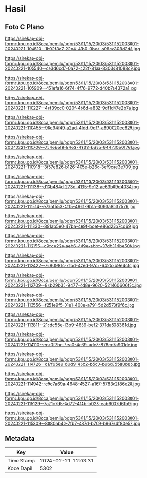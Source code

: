 # Hasil

## Foto C Plano

https://sirekap-obj-formc.kpu.go.id/8cca/pemilu/pdpr/53/11/15/20/03/5311152003001-20240221-104510--1b02f3c7-22c4-41b9-9bed-a98ee308d2d8.jpg

https://sirekap-obj-formc.kpu.go.id/8cca/pemilu/pdpr/53/11/15/20/03/5311152003001-20240221-105540--ce3d6cd7-0a72-422f-81aa-8303d81088c9.jpg

https://sirekap-obj-formc.kpu.go.id/8cca/pemilu/pdpr/53/11/15/20/03/5311152003001-20240221-105909--451efa16-6f74-4f76-9772-d40b7a4372a1.jpg

https://sirekap-obj-formc.kpu.go.id/8cca/pemilu/pdpr/53/11/15/20/03/5311152003001-20240221-110227--4ef39cc0-020f-4b6d-a832-9df1d47e2b7a.jpg

https://sirekap-obj-formc.kpu.go.id/8cca/pemilu/pdpr/53/11/15/20/03/5311152003001-20240221-110455--98e94f49-a2ad-41dd-9df7-a890020ee829.jpg

https://sirekap-obj-formc.kpu.go.id/8cca/pemilu/pdpr/53/11/15/20/03/5311152003001-20240221-110706--724ebef8-54e3-4333-bd9a-9447d0b0f761.jpg

https://sirekap-obj-formc.kpu.go.id/8cca/pemilu/pdpr/53/11/15/20/03/5311152003001-20240221-110918--3f67e826-b126-405e-b26c-3ef9cae3e709.jpg

https://sirekap-obj-formc.kpu.go.id/8cca/pemilu/pdpr/53/11/15/20/03/5311152003001-20240221-111138--d13b484d-273d-4135-9c12-ae63b09d4034.jpg

https://sirekap-obj-formc.kpu.go.id/8cca/pemilu/pdpr/53/11/15/20/03/5311152003001-20240221-111514--e79af553-4115-4961-9b1a-3093a8b37576.jpg

https://sirekap-obj-formc.kpu.go.id/8cca/pemilu/pdpr/53/11/15/20/03/5311152003001-20240221-111830--891ab5e0-47ba-469f-bcef-e86d25b7cd69.jpg

https://sirekap-obj-formc.kpu.go.id/8cca/pemilu/pdpr/53/11/15/20/03/5311152003001-20240221-112155--c9cce22e-aeb6-4d9e-abbc-37db314be50b.jpg

https://sirekap-obj-formc.kpu.go.id/8cca/pemilu/pdpr/53/11/15/20/03/5311152003001-20240221-112422--7680981c-71bd-42ed-97c5-64253b9e4cfd.jpg

https://sirekap-obj-formc.kpu.go.id/8cca/pemilu/pdpr/53/11/15/20/03/5311152003001-20240221-112709--84b29b35-9477-4d8e-9620-521460606f2c.jpg

https://sirekap-obj-formc.kpu.go.id/8cca/pemilu/pdpr/53/11/15/20/03/5311152003001-20240221-113556--f251e9f5-01e1-400e-a791-5d2d573f9f6c.jpg

https://sirekap-obj-formc.kpu.go.id/8cca/pemilu/pdpr/53/11/15/20/03/5311152003001-20240221-113811--21cdc55e-13b9-4689-bef2-371da508361d.jpg

https://sirekap-obj-formc.kpu.go.id/8cca/pemilu/pdpr/53/11/15/20/03/5311152003001-20240221-114110--eca0f7be-2ea0-4c69-ade8-876cd7a901de.jpg

https://sirekap-obj-formc.kpu.go.id/8cca/pemilu/pdpr/53/11/15/20/03/5311152003001-20240221-114726--c17f95e9-60d9-46c2-b5c0-b96d755a0b8b.jpg

https://sirekap-obj-formc.kpu.go.id/8cca/pemilu/pdpr/53/11/15/20/03/5311152003001-20240221-114942--c9c7a69a-4648-4527-a167-5783c2f86e28.jpg

https://sirekap-obj-formc.kpu.go.id/8cca/pemilu/pdpr/53/11/15/20/03/5311152003001-20240221-115129--7a21c7d5-4d72-414b-b028-eab6007d6fb9.jpg

https://sirekap-obj-formc.kpu.go.id/8cca/pemilu/pdpr/53/11/15/20/03/5311152003001-20240221-115309--8080ab40-7fb7-487d-b709-b967e4f80e52.jpg


## Metadata

| Key        | Value               |
| ---------- | ------------------- |
| Time Stamp | 2024-02-21 12:03:31 |
| Kode Dapil | 5302                |



